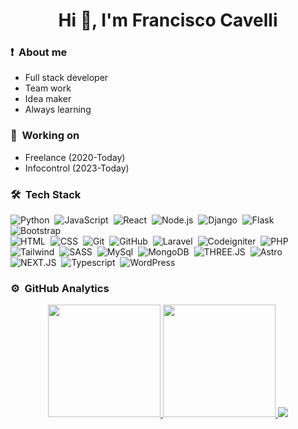 <h1 align="center">Hi 👋, I'm Francisco Cavelli</h1>

### ❗ &nbsp;About me
- Full stack developer
- Team work
- Idea maker
- Always learning

### 💪 &nbsp;Working on
- Freelance (2020-Today)
- Infocontrol (2023-Today)

### 🛠 &nbsp;Tech Stack

![Python](https://img.shields.io/badge/-Python-05122A?style=flat&logo=python)&nbsp;
![JavaScript](https://img.shields.io/badge/-JavaScript-05122A?style=flat&logo=javascript)&nbsp;
![React](https://img.shields.io/badge/-React-05122A?style=flat&logo=react)&nbsp;
![Node.js](https://img.shields.io/badge/-Node.js-05122A?style=flat&logo=node.js)&nbsp;
![Django](https://img.shields.io/badge/-Django-05122A?style=flat&logo=django&logoColor=092E20)&nbsp;
![Flask](https://img.shields.io/badge/-Flask-05122A?style=flat&logo=flask)&nbsp;
![Bootstrap](https://img.shields.io/badge/-Bootstrap-05122A?style=flat&logo=bootstrap&logoColor=563D7C)\
![HTML](https://img.shields.io/badge/-HTML-05122A?style=flat&logo=HTML5)&nbsp;
![CSS](https://img.shields.io/badge/-CSS-05122A?style=flat&logo=CSS3&logoColor=1572B6)&nbsp;
![Git](https://img.shields.io/badge/-Git-05122A?style=flat&logo=git)&nbsp;
![GitHub](https://img.shields.io/badge/-GitHub-05122A?style=flat&logo=github)&nbsp;
![Laravel](https://img.shields.io/badge/-Laravel-05122A?style=flat&logo=laravel)&nbsp;
![Codeigniter](https://img.shields.io/badge/-Codeigniter-05122A?style=flat&logo=codeigniter)&nbsp;
![PHP](https://img.shields.io/badge/-PHP-05122A?style=flat&logo=php)&nbsp;
![Tailwind](https://img.shields.io/badge/-Tailwindcss-05122A?style=flat&logo=tailwindcss)&nbsp;
![SASS](https://img.shields.io/badge/-SASS-05122A?style=flat&logo=sass)&nbsp;
![MySql](https://img.shields.io/badge/-Mysql-05122A?style=flat&logo=mysql)&nbsp;
![MongoDB](https://img.shields.io/badge/-Mongodb-05122A?style=flat&logo=mongodb)&nbsp;
![THREE.JS](https://img.shields.io/badge/-Three.js-05122A?style=flat&logo=Three.js)&nbsp;
![Astro](https://img.shields.io/badge/-Astro-05122A?style=flat&logo=astro)&nbsp;
![NEXT.JS](https://img.shields.io/badge/-NEXT.JS-05122A?style=flat&logo=NEXT.JS)&nbsp;
![Typescript](https://img.shields.io/badge/-Typescript-05122A?style=flat&logo=Typescript)&nbsp;
![WordPress](https://img.shields.io/badge/-WordPress-05122A?style=flat&logo=WordPress)&nbsp;

### ⚙️ &nbsp;GitHub Analytics

<p align="center">
<a href="https://github.com/FranCavelli">
  <img height="180em" src="https://github-readme-stats-eight-theta.vercel.app/api?username=FranCavelli&show_icons=true&theme=algolia&include_all_commits=true&count_private=true"/>
  <img height="180em" src="https://github-readme-stats-eight-theta.vercel.app/api/top-langs/?username=FranCavelli&layout=compact&langs_count=8&theme=algolia"/>
  <img src ="https://github-readme-streak-stats.herokuapp.com?user=FranCavelli&layout=compact&langs_count=8&theme=algolia">
</a>
</p>
